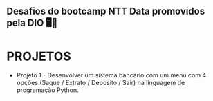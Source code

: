## **Desafios do bootcamp NTT Data promovidos pela DIO** 🖥️🔵

# PROJETOS
  
* Projeto 1 - Desenvolver um sistema bancário com um menu com 4 opções (Saque / Extrato / Deposito / Sair) na linguagem de programação Python.
